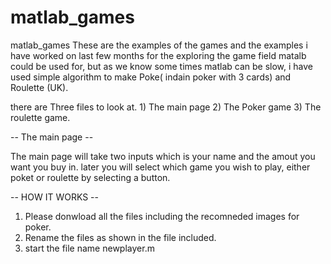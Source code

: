 # matlab_games

matlab_games
These are the examples of the games and the examples i have worked on last few months for the exploring the game 
field matalb could be used for, but as we know some times matlab can be slow, i have used simple algorithm to make
Poke( indain poker with 3 cards) and Roulette (UK).

there are Three files to look at. 1) The main page 2) The Poker game 3) The roulette game.

-- The main page --

The main page will take two inputs which is your name and the amout you want you buy in. later you will select
which game you wish to play, either poket or roulette by selecting a button.

-- HOW IT WORKS -- 

1) Please donwload all the files including the recomneded images for poker.
2) Rename the files as shown in the file included.
3) start the file name newplayer.m

